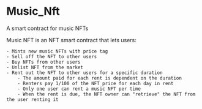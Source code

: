 # Music_Nft
A smart contract for music NFTs

Music NFT is an NFT smart contract that lets users:

    - Mints new music NFTs with price tag
    - Sell off the NFT to other users
    - Buy NFTs from other users
    - Unlist NFT from the market
    - Rent out the NFT to other users for a specific duration
        - The amount paid for each rent is dependent on the duration
        - Renters pay 1/100 of the NFT price for each day in rent
        - Only one user can rent a music NFT per time
        - When the rent is due, the NFT owner can "retrieve" the NFT from the user renting it
